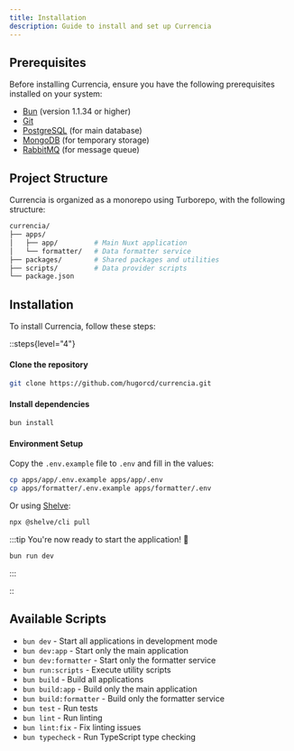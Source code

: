 ```yaml
---
title: Installation
description: Guide to install and set up Currencia
---
```


## Prerequisites

Before installing Currencia, ensure you have the following prerequisites installed on your system:

- [Bun](https://bun.sh/) (version 1.1.34 or higher)
- [Git](https://git-scm.com/)
- [PostgreSQL](https://www.postgresql.org/) (for main database)
- [MongoDB](https://www.mongodb.com/) (for temporary storage)
- [RabbitMQ](https://www.rabbitmq.com/) (for message queue)

## Project Structure

Currencia is organized as a monorepo using Turborepo, with the following structure:

```bash
currencia/
├── apps/
│   ├── app/         # Main Nuxt application
│   └── formatter/   # Data formatter service
├── packages/        # Shared packages and utilities
├── scripts/         # Data provider scripts
└── package.json
```

## Installation

To install Currencia, follow these steps:

::steps{level="4"}

#### Clone the repository

```bash [terminal]
git clone https://github.com/hugorcd/currencia.git
```

#### Install dependencies

```bash [terminal]
bun install
```

#### Environment Setup

Copy the `.env.example` file to `.env` and fill in the values:

```bash [terminal]
cp apps/app/.env.example apps/app/.env
cp apps/formatter/.env.example apps/formatter/.env
```

Or using [Shelve](https://shelve.cloud):

```bash [terminal]
npx @shelve/cli pull
```

:::tip
You're now ready to start the application! 🚀
```bash [terminal]
bun run dev
```
:::

::

## Available Scripts

- `bun dev` - Start all applications in development mode
- `bun dev:app` - Start only the main application
- `bun dev:formatter` - Start only the formatter service
- `bun run:scripts` - Execute utility scripts
- `bun build` - Build all applications
- `bun build:app` - Build only the main application
- `bun build:formatter` - Build only the formatter service
- `bun test` - Run tests
- `bun lint` - Run linting
- `bun lint:fix` - Fix linting issues
- `bun typecheck` - Run TypeScript type checking
